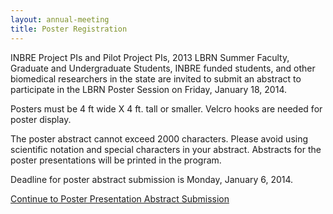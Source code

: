 ```yaml
---
layout: annual-meeting
title: Poster Registration
---
```


INBRE Project PIs and Pilot Project PIs, 2013 LBRN Summer Faculty, Graduate and Undergraduate Students, INBRE funded students, and other biomedical researchers in the state are invited to submit an abstract to participate in the LBRN Poster Session on Friday, January 18, 2014.

Posters must be 4 ft wide X 4 ft. tall or smaller. <span class="text-error">Velcro hooks are needed for poster display.</span>

The poster abstract cannot exceed 2000 characters. Please avoid using scientific notation and special characters in your abstract. Abstracts for the poster presentations will be printed in the program.

<p class="text-error">Deadline for poster abstract submission is Monday, January 6, 2014.</p>

<a href="https://redcap.lbrn.lsu.edu/surveys/?s=gFiQIE" class="btn btn-info btn-large">Continue to Poster Presentation Abstract Submission</a>